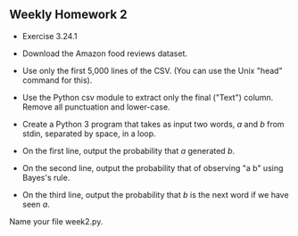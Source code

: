 Weekly Homework 2
--
* Exercise 3.24.1

* Download the Amazon food reviews dataset.
* Use only the first 5,000 lines of the CSV.  (You can use the Unix "head" command for this).
* Use the Python csv module to extract only the final ("Text") column.  Remove all punctuation and lower-case.
* Create a Python 3 program that takes as input two words, *a* and *b* from stdin, separated by space, in a loop.
* On the first line, output the probability that *a* generated *b*.
* On the second line, output the probability that of observing "a b" using Bayes's rule.
* On the third line, output the probability that *b* is the next word if we have seen *a*.


Name your file week2.py.

